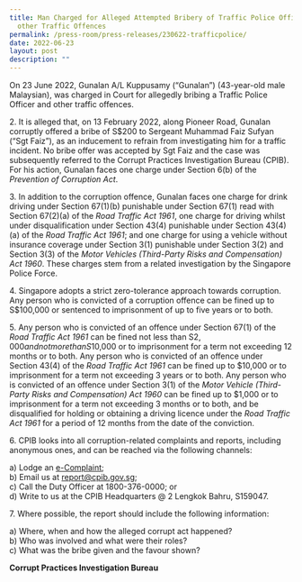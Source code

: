 ```yaml
---
title: Man Charged for Alleged Attempted Bribery of Traffic Police Officer and
  other Traffic Offences
permalink: /press-room/press-releases/230622-trafficpolice/
date: 2022-06-23
layout: post
description: ""
---
```

On 23 June 2022, Gunalan A/L Kuppusamy (“Gunalan”) (43-year-old male Malaysian), was charged in Court for allegedly bribing a Traffic Police Officer and other traffic offences.

2\. It is alleged that, on 13 February 2022, along Pioneer Road, Gunalan corruptly offered a bribe of S$200 to Sergeant Muhammad Faiz Sufyan (“Sgt Faiz”), as an inducement to refrain from investigating him for a traffic incident. No bribe offer was accepted by Sgt Faiz and the case was subsequently referred to the Corrupt Practices Investigation Bureau (CPIB). For his action, Gunalan faces one charge under Section 6(b) of the *Prevention of Corruption Act*.

3\. In addition to the corruption offence, Gunalan faces one charge for drink driving under Section 67(1)(b) punishable under Section 67(1) read with Section 67(2)(a) of the *Road Traffic Act 1961*, one charge for driving whilst under disqualification under Section 43(4) punishable under Section 43(4)(a) of the *Road Traffic Act 1961*; and one charge for using a vehicle without insurance coverage under Section 3(1) punishable under Section 3(2) and Section 3(3) of the *Motor Vehicles (Third-Party Risks and Compensation) Act 1960*. These charges stem from a related investigation by the Singapore Police Force.

4\. Singapore adopts a strict zero-tolerance approach towards corruption. Any person who is convicted of a corruption offence can be fined up to S$100,000 or sentenced to imprisonment of up to five years or to both. 

5\. Any person who is convicted of an offence under Section 67(1) of the *Road Traffic Act 1961* can be fined not less than S$2,000 and not more than S$10,000 or to imprisonment for a term not exceeding 12 months or to both. Any person who is convicted of an offence under Section 43(4) of the *Road Traffic Act 1961* can be fined up to $10,000 or to imprisonment for a term not exceeding 3 years or to both. Any person who is convicted of an offence under Section 3(1) of the *Motor Vehicle (Third-Party Risks and Compensation) Act 1960* can be fined up to $1,000 or to imprisonment for a term not exceeding 3 months or to both, and be disqualified for holding or obtaining a driving licence under the *Road Traffic Act 1961* for a period of 12 months from the date of the conviction.

6\. CPIB looks into all corruption-related complaints and reports, including anonymous ones, and can be reached via the following channels:

a) Lodge an [e-Complaint](/e-services/e-complaint-for-corrupt-conduct);<br>
b) Email us at <a class="spamspan" href="mailto:report@cpib.gov.sg">report@cpib.gov.sg</a>;<br />
c) Call the Duty Officer at 1800-376-0000; or<br />
d) Write to us at the CPIB Headquarters @ 2 Lengkok Bahru, S159047.

7\. Where possible, the report should include the following information:

a) Where, when and how the alleged corrupt act happened?<br />
b) Who was involved and what were their roles?<br />
c) What was the bribe given and the favour shown?

**Corrupt Practices Investigation Bureau**